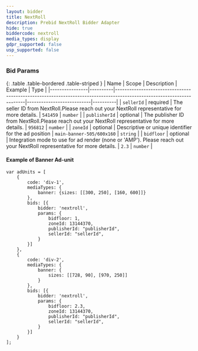 ```yaml
---
layout: bidder
title: NextRoll
description: Prebid NextRoll Bidder Adapter
hide: true
biddercode: nextroll
media_types: display
gdpr_supported: false
usp_supported: false
---
```


### Bid Params

{: .table .table-bordered .table-striped }
| Name           | Scope    | Description                                                                                                          | Example                   | Type     |
|----------------|----------|----------------------------------------------------------------------------------------------------------------------|---------------------------|----------|
| `sellerId`     | required | The seller ID from NextRoll.Please reach out your NextRoll representative for more details.                          | `541459`                  | `number` |
| `publisherId`  | optional | The publisher ID from NextRoll.Please reach out your NextRoll representative for more details.                       | `956812`                  | `number` |
| `zoneId`       | optional | Descriptive or unique identifier for the ad position                                                                 | `main-banner-505/600x160` | `string` |
| `bidfloor`     | optional | Integration mode to use for ad render (none or 'AMP'). Please reach out your NextRoll representative for more details. | `2.3`                     | `number` |

#### Example of Banner Ad-unit
```
var adUnits = [
    {
        code: 'div-1',
        mediaTypes: {
            banner: {sizes: [[300, 250], [160, 600]]}
        },
        bids: [{
            bidder: 'nextroll',
            params: {
                bidfloor: 1,
                zoneId: 13144370,
                publisherId: "publisherId",
                sellerId: "sellerId",
            }
        }]
    },
    {
        code: 'div-2',
        mediaTypes: {
            banner: {
                sizes: [[728, 90], [970, 250]]
            }
        },
        bids: [{
            bidder: 'nextroll',
            params: {
                bidfloor: 2.3,
                zoneId: 13144370,
                publisherId: "publisherId",
                sellerId: "sellerId",
            }
        }]
    }
];
```
